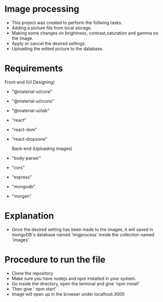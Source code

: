 # Image processing

- This project was created to perform the follwing tasks.
- Adding a picture file from local storage.
- Making some changes on brightness, contrast,saturation and gamma on the image.
- Apply or cancel the desired settings.
- Uploading the edited picture to the database.

# Requirements

Front-end (UI Designing)

- "@material-ui/core"
- "@material-ui/icons"
- "@material-ui/lab"
- "react"
- "react-dom"
- "react-dropzone"

  Back-end (Uploading images)

- "body-parser"
- "cors"
- "express"
- "mongodb"
- "morgan"

# Explanation

- Once the desired setting has been made to the images, it will saved in mongoDB's database named 'imgprocess' inside the collection named 'images'.

# Procedure to run the file
- Clone the repository
- Make sure you have nodejs and npm installed in your system.
- Go inside the directory, open the terminal and give 'npm install'
- Then give ' npm start'
- Image will open up in the browser under localhost:3000
